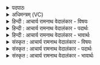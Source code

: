 <details><summary>पदपाठः</summary>

त꣢म्। गू꣢꣯र्धय। स्व꣡र्णरम्। स्वः꣡। न꣣रम्। देवा꣡सः꣢। दे꣣व꣢म्। अ꣣रति꣢म्। द꣣धन्विरे। देवत्रा꣢। ह꣣व्य꣡म्। ऊ꣣हिषे। १६८७।
</details>

<details><summary>अधिमन्त्रम् (VC)</summary>

- अग्निः
- सौभरि: काण्व:
- काकुभः प्रगाथः (विषमा ककुप्, समा सतोबृहती)
- ऋषभः
</details>

<details><summary>हिन्दी : आचार्य रामनाथ वेदालंकार - विषयः</summary>

प्रथम ऋचा की पूर्वार्चिक में १०९ क्रमाङ्क पर व्याख्या की जा चुकी है। यहाँ परमात्मा की स्तुति का विषय कहते हैं।
</details>

<details><summary>हिन्दी : आचार्य रामनाथ वेदालंकार - पदार्थः</summary>

पदार्थान्वयभाषाः -  हे मानव!तू(तम्)उस प्रसिद्ध, (स्वर्णरम्)ब्रह्मानन्द वा दिव्य प्रकाश को प्राप्त करानेवाले जगन्नायक परमात्मा की(गूर्धय)अर्चना कर।(देवासः)विद्वान्,दिव्य गुणोंवाले लोग,उस(देवम्)प्रकाशक, (अरतिम्)सबके स्वामी जगदीश्वर को(दधन्विरे)अपने आत्मा में धारण करते हैं। हे ज्योतिर्मय देव!आप(देवत्रा)विद्वान् जनों में(हव्यम्)देने योग्य सद्गुण-समूह को(ऊहिषे)प्राप्त कराओ ॥१॥
</details>

<details><summary>हिन्दी : आचार्य रामनाथ वेदालंकार - भावार्थः</summary>

भावार्थभाषाः -  जो मनुष्य श्रेष्ठ गुण-कर्म-स्वभाववाले परमेश्वर की उपासना करते हैं,वे स्वयं भी वैसे हो जाते हैं ॥१॥
</details>

<details><summary>संस्कृत : आचार्य रामनाथ वेदालंकार - विषयः</summary>

तत्र प्रथमा ऋक् पूर्वार्चिके १०९ क्रमाङ्के व्याख्यातपूर्वा। अत्र परमात्मस्तुतिविषय उच्यते।
</details>

<details><summary>संस्कृत : आचार्य रामनाथ वेदालंकार - पदार्थः</summary>

पदार्थान्वयभाषाः -  हे मानव!त्वम्(तम्)प्रसिद्धम्, (स्वर्णरम्)ब्रह्मानन्दस्य दिव्यप्रकाशस्य वा प्रापयितारम् अग्निम् जगन्नायकं परमात्मानम्(गूर्धय)अर्च।[गूर्धयतिः अर्चतिकर्मा। निघं० ३।१४] (देवासः)विद्वांसो दिव्यगुणा जनाः,तम्(देवम्)प्रकाशकम्, (अरतिम्)सर्वेषां स्वामिनम् अग्निं जगदीश्वरम्(दधन्विरे)आत्मनि धारयन्ति। हे अग्ने ज्योतिर्मय देव!त्वम्(देवत्रा)देवेषु विद्वज्जनेषु(हव्यम्)दातव्यं सद्गुणसमूहम्(ऊहिषे)वह,प्रापय ॥१॥
</details>

<details><summary>संस्कृत : आचार्य रामनाथ वेदालंकार - भावार्थः</summary>

भावार्थभाषाः -  ये मनुष्याः सद्गुणकर्मस्वभावं परमेश्वरमुपासते ते स्वयमपि तादृशा जायन्ते ॥१॥
</details>